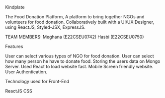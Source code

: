 Kindplate

The Food Donation Platform, A platform to bring together NGOs and volunteers for food donation. Collaboratively built with a UI/UX Designer, using ReactJS, Styled-JSX, ExpressJS.

TEAM MEMBERS:
 Meghana (E22CSEU0742) Hasbi (E22CSEU0750)
 
Features

User can select various types of NGO for food donation. User can select how many person he have to donate food. Storing the users data on Mongo Server. Used React to load website fast. Mobile Screen friendly website. User Authentication.



Technology used for Front-End

ReactJS CSS
